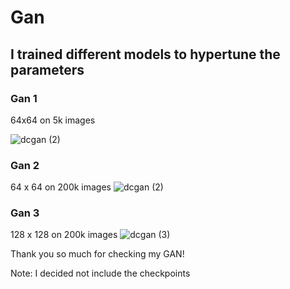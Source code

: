# Gan 
## I trained different models to hypertune the parameters
### Gan 1

64x64 on 5k images 

![dcgan (2)](https://github.com/AngelicSage/AI/assets/142240060/3bae9e3d-759a-4e22-886c-b4f054866f09)


### Gan 2
64 x 64 on 200k images
![dcgan (2)](https://github.com/AngelicSage/AI/assets/142240060/149a05c9-1d6c-471a-af5e-94eaa3d30a8b)

### Gan 3 
128 x 128 on 200k images
![dcgan (3)](https://github.com/AngelicSage/AI/assets/142240060/a7c03c4a-1fef-4aa5-acf3-e298b07ee1f8)

Thank you so much for checking my GAN!

Note:
I decided not include the checkpoints 
